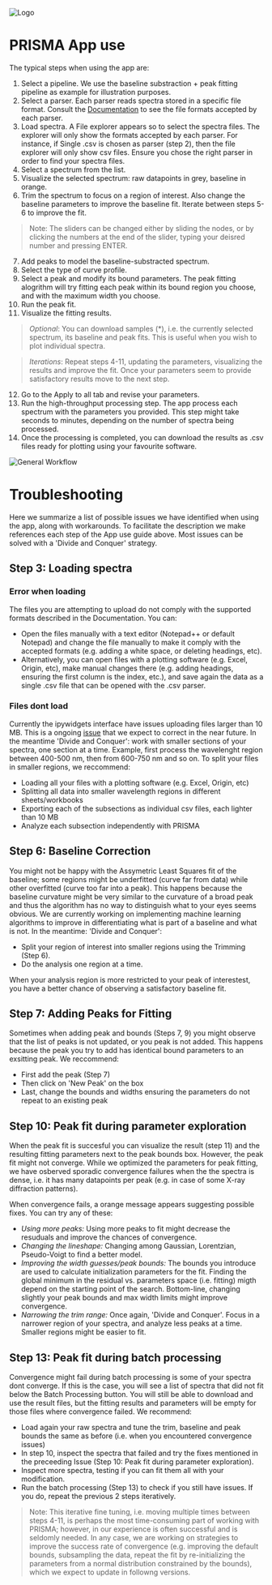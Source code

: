 ![Logo](./figures/logo.png)
# PRISMA App use
The typical steps when using the app are:
1. Select a pipeline. We use the baseline substraction + peak fitting pipeline as example for illustration purposes.
2. Select a parser. Each parser reads spectra stored in a specific file format. Consult the [Documentation](./Documentation) to see the file formats accepted by each parser.
3. Load spectra. A File explorer appears so to select the spectra files. The explorer will only show the formats accepted by each parser. For instance, if Single .csv is chosen as parser (step 2), then the file explorer will only show csv files. Ensure you chose the right parser in order to find your spectra files.
4. Select a spectrum from the list.
5. Visualize the selected spectrum: raw datapoints in grey, baseline in orange.
6. Trim the spectrum to focus on a region of interest. Also change the baseline parameters to improve the baseline fit. Iterate between steps 5-6 to improve the fit.   
> Note: The sliders can be changed either by sliding the nodes, or by clicking the numbers at the end of the slider, typing your deisred number and pressing ENTER. 
7. Add peaks to model the baseline-substracted spectrum.
8. Select the type of curve profile.
9. Select a peak and modify its bound parameters. The peak fitting alogrithm will try fitting each peak within its bound region you choose, and with the maximum width you choose.
10. Run the peak fit.
11. Visualize the fitting results.  

> *Optional*: You can download samples (*), i.e. the currently selected spectrum, its baseline and peak fits. This is useful when you wish to plot individual spectra.

> *Iterations*: Repeat steps 4-11, updating the parameters, visualizing the results and improve the fit. Once your parameters seem to provide satisfactory results move to the next step.  

12. Go to the Apply to all tab and revise your parameters.
13. Run the high-throughput processing step. The app process each spectrum with the parameters you provided. This step might take seconds to minutes, depending on the number of spectra being processed.
14. Once the processing is completed, you can download the results as .csv files ready for plotting using your favourite software.  

![General Workflow](./figures/app_use.png)  



# Troubleshooting
Here we summarize a list of possible issues we have identified when using the app, along with workarounds. To facilitate the description we make references each step of the App use guide above. Most issues can be solved with a 'Divide and Conquer' strategy.

## Step 3: Loading spectra  
### Error when loading  
The files you are attempting to upload do not comply with the supported formats described in the Documentation. You can:
* Open the files manually with a text editor (Notepad++ or default Notepad) and change the file manually to make it comply with the accepted formats (e.g. adding a white space, or deleting headings, etc).
* Alternatively, you can open files with a plotting software (e.g. Excel, Origin, etc), make manual changes there (e.g. adding headings, ensuring the first column is the index, etc.), and save again the data as a single .csv file that can be opened with the .csv parser.

### Files dont load  
Currently the ipywidgets interface have issues uploading files larger than 10 MB. This is a ongoing [issue](https://github.com/jupyter-widgets/ipywidgets/issues/2522) that we expect to correct in the near future. In the meantime 'Divide and Conquer': work with smaller sections of your spectra, one section at a time. Example, first process the wavelenght region between 400-500 nm, then from 600-750 nm and so on. To split your files in smaller regions, we reccommend:  
* Loading all your files with a plotting software (e.g. Excel, Origin, etc)
* Splitting all data into smaller wavelength regions in different sheets/workbooks
* Exporting each of the subsections as individual csv files, each lighter than 10 MB
* Analyze each subsection independently with PRISMA  

## Step 6: Baseline Correction
You might not be happy with the Assymetric Least Squares fit of the baseline; some regions might be underfitted (curve far from data) while other overfitted (curve too far into a peak). This happens because the baseline curvature might be very similar to the curvature of a broad peak and thus the algorithm has no way to distinguish what to your eyes seems obvious. We are currently working on implementing machine learning algorithms to improve in differentiating what is part of a baseline and what is not. In the meantime: 'Divide and Conquer':
* Split your region of interest into smaller regions using the Trimming (Step 6).
* Do the analysis one region at a time.

When your analysis region is more restricted to your peak of interestest, you have a better chance of observing a satisfactory baseline fit.

## Step 7: Adding Peaks for Fitting  
Sometimes when adding peak and bounds (Steps 7, 9) you might observe that the list of peaks is not updated, or you peak is not added. This happens because the peak you try to add has identical bound parameters to an exsitting peak. We reccommend:
*  First add the peak (Step 7)
* Then click on 'New Peak' on the box
* Last, change the bounds and widths ensuring the parameters do not repeat to an existing peak

## Step 10: Peak fit during parameter exploration
When the peak fit is succesful you can visualize the result (step 11) and the resulting fitting parameters next to the peak bounds box. However, the peak fit might not converge. While we optimized the parameters for peak fitting, we have osberved sporadic convergence failures when the the spectra is dense, i.e. it has many datapoints per peak (e.g. in case of some X-ray diffraction patterns).     

When convergence fails, a orange message appears suggesting possible fixes. You can try any of these:  
* *Using more peaks:* Using more peaks to fit might decrease the resuduals and improve the chances of convergence. 
* *Changing the lineshape:*  Changing among Gaussian, Lorentzian, Pseudo-Voigt to find a better model.                                           
* *Improving the width guesses/peak bounds:* The bounds you introduce are used to calculate initialization parameters for the fit. Finding the global minimum in the residual vs. parameters space (i.e. fitting) migth depend on the starting point of the search. Bottom-line, changing slightly your peak bounds and max width limits might improve convergence.
* *Narrowing the trim range:* Once again, 'Divide and Conquer'. Focus in a narrower region of your spectra, and analyze less peaks at a time. Smaller regions might be easier to fit.

## Step 13: Peak fit during batch processing
Convergence might fail during batch processing is some of your spectra dont converge. If this is the case, you will see a list of spectra that did not fit below the Batch Processing button. You will still be able to download and use the result files, but the fitting results and parameters will be empty for those files where convergence failed. We recommend:
* Load again your raw spectra and tune the trim, baseline and peak bounds the same as before (i.e. when you encountered convergence issues)
* In step 10, inspect the spectra that failed and try the fixes mentioned in the preceeding Issue (Step 10: Peak fit during parameter exploration).  
* Inspect more spectra, testing if you can fit them all with your modification.
* Run the batch processing (Step 13) to check if you still have issues. If you do, repeat the previous 2 steps iteratively.
> Note: This iterative fine tuning, i.e. moving multiple times between steps 4-11, is perhaps the most time-consuming part of working with PRISMA; however, in our experience is often successful and is seldomly needed. In any case, we are working on strategies to improve the success rate of convergence (e.g. improving the default bounds, subsampling the data, repeat the fit by re-initializing the parameters from a normal distribution constrained by the bounds), which we expect to update in followng versions.
